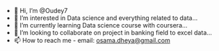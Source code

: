 - 👋 Hi, I’m @Oudey7
- 👀 I’m interested in Data science and everything related to data...
- 🌱 I’m currently learning Data science course with coursera...
- 💞️ I’m looking to collaborate on project in banking field to excel data...
- 📫 How to reach me - email: osama.dheya@gmail.com 

<!---
Oudey7/Oudey7 is a ✨ special ✨ repository because its `README.md` (this file) appears on your GitHub profile.
You can click the Preview link to take a look at your changes.
--->

